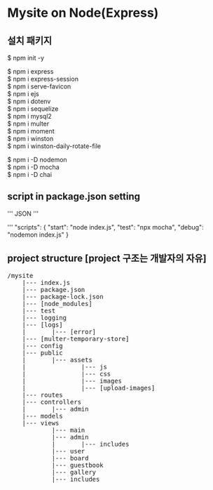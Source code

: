# Mysite on Node(Express)

## 설치 패키지
$ npm init -y<br>

$ npm i express<br>
$ npm i express-session<br>
$ npm i serve-favicon<br>
$ npm i ejs<br>
$ npm i dotenv<br>
$ npm i sequelize<br>
$ npm i mysql2<br>
$ npm i multer<br>
$ npm i moment<br>
$ npm i winston<br>
$ npm i winston-daily-rotate-file<br>

$ npm i -D nodemon<br>
$ npm i -D mocha<br>
$ npm i -D chai<br>

## script in package.json setting
''' JSON '''

''' 
    "scripts": 
    {
    "start": "node index.js",
    "test": "npx mocha",
    "debug": "nodemon index.js"
    }

## project structure [project 구조는 개발자의 자유]
<pre>
/mysite
    |--- index.js
    |--- package.json
    |--- package-lock.json
    |--- [node_modules]
    |--- test
    |--- logging
    |--- [logs]
    |       |--- [error]
    |--- [multer-temporary-store]
    |--- config
    |--- public
    |       |--- assets
    |               |--- js
    |               |--- css
    |               |--- images
    |               |--- [upload-images]
    |--- routes
    |--- controllers
    |       |--- admin
    |--- models
    |--- views
            |--- main
            |--- admin
            |       |--- includes
            |--- user
            |--- board
            |--- guestbook
            |--- gallery
            |--- includes
</pre>